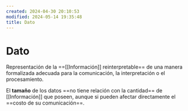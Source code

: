 ```yaml
---
created: 2024-04-30 20:10:53
modified: 2024-05-14 19:35:48
title: Dato
---
```


# Dato

Representación de la ==[[Información]] reinterpretable== de una manera formalizada adecuada para la comunicación, la interpretación o el procesamiento.

El **tamaño** de los datos ==no tiene relación con la cantidad== de [[Información]] que poseen, aunque si pueden afectar directamente el ==costo de su comunicación==.
